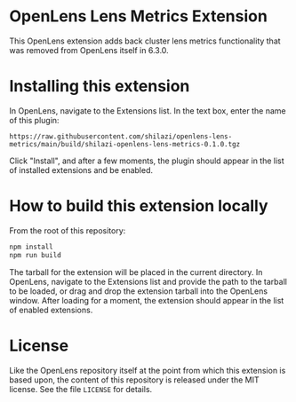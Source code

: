 # OpenLens Lens Metrics Extension

This OpenLens extension adds back cluster lens metrics functionality that was removed from OpenLens itself in 6.3.0.

# Installing this extension

In OpenLens, navigate to the Extensions list. In the text box, enter the name of this plugin:

```
https://raw.githubusercontent.com/shilazi/openlens-lens-metrics/main/build/shilazi-openlens-lens-metrics-0.1.0.tgz
```

Click "Install", and after a few moments, the plugin should appear in the list of installed extensions and be enabled.

# How to build this extension locally

From the root of this repository:

```sh
npm install
npm run build
```

The tarball for the extension will be placed in the current directory. In OpenLens, navigate to the Extensions list and provide the path to the tarball to be loaded, or drag and drop the extension tarball into the OpenLens window. After loading for a moment, the extension should appear in the list of enabled extensions.

# License

Like the OpenLens repository itself at the point from which this extension is based upon, the content of this repository is released under the MIT license. See the file `LICENSE` for details.
